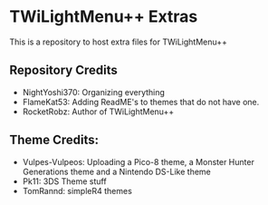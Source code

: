 # TWiLightMenu++ Extras
This is a repository to host extra files for TWiLightMenu++

## Repository Credits
- NightYoshi370: Organizing everything
- FlameKat53: Adding ReadME's to themes that do not have one.
- RocketRobz: Author of TWiLightMenu++

## Theme Credits:
- Vulpes-Vulpeos: Uploading a Pico-8 theme, a Monster Hunter Generations theme and a Nintendo DS-Like theme
- Pk11: 3DS Theme stuff
- TomRannd: simpleR4 themes
